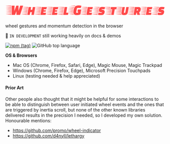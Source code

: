 # ![wheel gestures](./WheelGestures.svg)

wheel gestures and momentum detection in the browser

🚧 `IN DEVELOPMENT` still working heavily on docs & demos

[![npm (tag)](https://img.shields.io/npm/v/wheel-gestures/latest.svg)](https://www.npmjs.com/package/wheel-gestures)
![GitHub top language](https://img.shields.io/github/languages/top/xiel/wheel-gestures.svg)


**OS & Browsers**

- Mac OS (Chrome, Firefox, Safari, Edge), Magic Mouse, Magic Trackpad
- Windows (Chrome, Firefox, Edge), Microsoft Precision Touchpads
- Linux (testing needed & help appreciated)

#### Prior Art

Other people also thought that it might be helpful for some interactions to be able to distinguish between user initiated wheel events and the ones that are triggered by inertia scroll, but none of the other known libraries delivered results in the precision I needed, so I developed my own solution. Honourable mentions:

- https://github.com/promo/wheel-indicator
- https://github.com/d4nyll/lethargy
